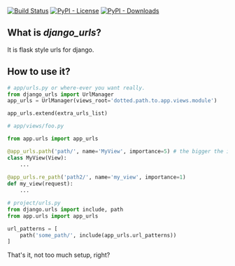 [![Build Status](https://travis-ci.com/isik-kaplan/django-urls.svg?branch=master)](https://travis-ci.org/isik-kaplan/django-urls)
[![PyPI - License](https://img.shields.io/pypi/l/django-urls.svg)](https://pypi.org/project/django-urls/)
[![PyPI - Downloads](https://img.shields.io/pypi/dm/django-urls.svg)](https://pypi.org/project/django-urls/)
 
## What is *django_urls*?

It is flask style urls for django. 

## How to use it?

```python
# app/urls.py or where-ever you want really.
from django_urls import UrlManager
app_urls = UrlManager(views_root='dotted.path.to.app.views.module')

app_urls.extend(extra_urls_list)
```

```python
# app/views/foo.py

from app.urls import app_urls

@app_urls.path('path/', name='MyView', importance=5) # the bigger the importance higher in the list it goes
class MyView(View):
    ...
    
@app_urls.re_path('path2/', name='my_view', importance=1)
def my_view(request):
    ...    
```

```python
# project/urls.py
from django.urls import include, path
from app.urls import app_urls

url_patterns = [
    path('some_path/', include(app_urls.url_patterns))
]
```


That's it, not too much setup, right?
